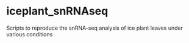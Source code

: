 # iceplant_snRNAseq
Scripts to reproduce the snRNA-seq analysis of ice plant leaves under various conditions
